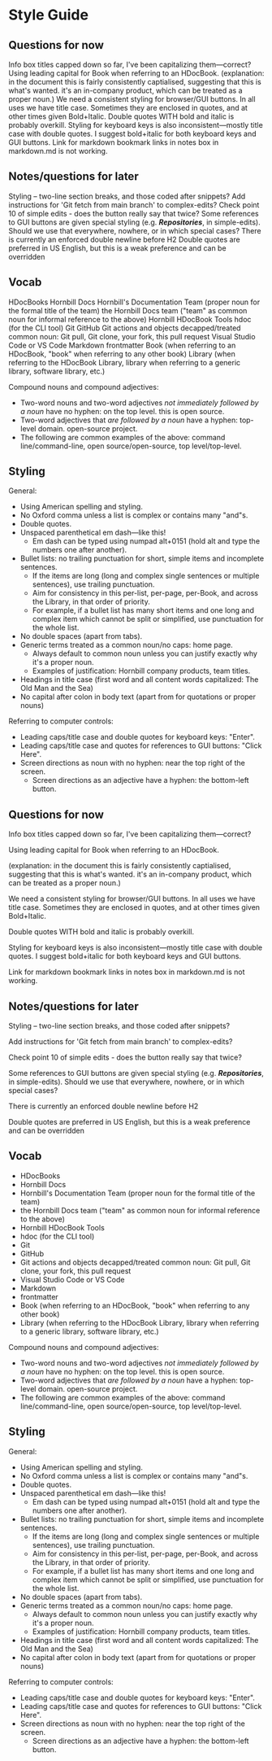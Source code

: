 # Style Guide

## Questions for now

Info box titles capped down so far, I've been capitalizing them—correct?
Using leading capital for Book when referring to an HDocBook.
(explanation: in the document this is fairly consistently captialised, suggesting that this is what's wanted. it's an in-company product, which can be treated as a proper noun.)
We need a consistent styling for browser/GUI buttons. In all uses we have title case. Sometimes they are enclosed in quotes, and at other times given Bold+Italic. Double quotes WITH bold and italic is probably overkill.
Styling for keyboard keys is also inconsistent—mostly title case with double quotes. I suggest bold+italic for both keyboard keys and GUI buttons.
Link for markdown bookmark links in notes box in markdown.md is not working.

## Notes/questions for later

Styling – two-line section breaks, and those coded after snippets?
Add instructions for 'Git fetch from main branch' to complex-edits?
Check point 10 of simple edits - does the button really say that twice?
Some references to GUI buttons are given special styling (e.g. ***Repositories***, in simple-edits). Should we use that everywhere, nowhere, or in which special cases? 
There is currently an enforced double newline before H2
Double quotes are preferred in US English, but this is a weak preference and can be overridden

## Vocab

HDocBooks
Hornbill Docs
Hornbill's Documentation Team (proper noun for the formal title of the team)
the Hornbill Docs team ("team" as common noun for informal reference to the above)
Hornbill HDocBook Tools
hdoc (for the CLI tool)
Git
GitHub
Git actions and objects decapped/treated common noun: Git pull, Git clone, your fork, this pull request
Visual Studio Code or VS Code
Markdown
frontmatter
Book (when referring to an HDocBook, "book" when referring to any other book)
Library (when referring to the HDocBook Library, library when referring to a generic library, software library, etc.)

Compound nouns and compound adjectives:
- Two-word nouns and two-word adjectives *not immediately followed by a noun* have no hyphen: on the top level. this is open source.
- Two-word adjectives that *are followed by a noun* have a hyphen: top-level domain. open-source project.
- The following are common examples of the above: command line/command-line, open source/open-source, top level/top-level.


## Styling

General:
- Using American spelling and styling.
- No Oxford comma unless a list is complex or contains many "and"s. 
- Double quotes.
- Unspaced parenthetical em dash—like this!
    - Em dash can be typed using numpad alt+0151 (hold alt and type the numbers one after another).
- Bullet lists: no trailing punctuation for short, simple items and incomplete sentences.
    - If the items are long (long and complex single sentences or multiple sentences), use trailing punctuation.
    - Aim for consistency in this per-list, per-page, per-Book, and across the Library, in that order of priority.
    - For example, if a bullet list has many short items and one long and complex item which cannot be split or simplified, use punctuation for the whole list.
- No double spaces (apart from tabs).
- Generic terms treated as a common noun/no caps: home page.
    - Always default to common noun unless you can justify exactly why it's a proper noun.
    - Examples of justification: Hornbill company products, team titles.
- Headings in title case (first word and all content words capitalized: The Old Man and the Sea)
- No capital after colon in body text (apart from for quotations or proper nouns)

Referring to computer controls:
- Leading caps/title case and double quotes for keyboard keys: "Enter".
- Leading caps/title case and quotes for references to GUI buttons: "Click Here".
- Screen directions as noun with no hyphen: near the top right of the screen.
    - Screen directions as an adjective have a hyphen: the bottom-left button.


## Questions for now

Info box titles capped down so far, I've been capitalizing them—correct?

Using leading capital for Book when referring to an HDocBook.

(explanation: in the document this is fairly consistently captialised, suggesting that this is what's wanted. it's an in-company product, which can be treated as a proper noun.)

We need a consistent styling for browser/GUI buttons. In all uses we have title case. Sometimes they are enclosed in quotes, and at other times given Bold+Italic.

Double quotes WITH bold and italic is probably overkill.

Styling for keyboard keys is also inconsistent—mostly title case with double quotes. I suggest bold+italic for both keyboard keys and GUI buttons.

Link for markdown bookmark links in notes box in markdown.md is not working.

## Notes/questions for later

Styling – two-line section breaks, and those coded after snippets?

Add instructions for 'Git fetch from main branch' to complex-edits?

Check point 10 of simple edits - does the button really say that twice?

Some references to GUI buttons are given special styling (e.g. ***Repositories***, in simple-edits). Should we use that everywhere, nowhere, or in which special cases?

There is currently an enforced double newline before H2

Double quotes are preferred in US English, but this is a weak preference and can be overridden

## Vocab

- HDocBooks
- Hornbill Docs
- Hornbill's Documentation Team (proper noun for the formal title of the team)
- the Hornbill Docs team ("team" as common noun for informal reference to the above)
- Hornbill HDocBook Tools
- hdoc (for the CLI tool)
- Git
- GitHub
- Git actions and objects decapped/treated common noun: Git pull, Git clone, your fork, this pull request
- Visual Studio Code or VS Code
- Markdown
- frontmatter
- Book (when referring to an HDocBook, "book" when referring to any other book)
- Library (when referring to the HDocBook Library, library when referring to a generic library, software library, etc.)

Compound nouns and compound adjectives:
- Two-word nouns and two-word adjectives *not immediately followed by a noun* have no hyphen: on the top level. this is open source.
- Two-word adjectives that *are followed by a noun* have a hyphen: top-level domain. open-source project.
- The following are common examples of the above: command line/command-line, open source/open-source, top level/top-level.


## Styling

General:
- Using American spelling and styling.
- No Oxford comma unless a list is complex or contains many "and"s. 
- Double quotes.
- Unspaced parenthetical em dash—like this!
    - Em dash can be typed using numpad alt+0151 (hold alt and type the numbers one after another).
- Bullet lists: no trailing punctuation for short, simple items and incomplete sentences.
    - If the items are long (long and complex single sentences or multiple sentences), use trailing punctuation.
    - Aim for consistency in this per-list, per-page, per-Book, and across the Library, in that order of priority.
    - For example, if a bullet list has many short items and one long and complex item which cannot be split or simplified, use punctuation for the whole list.
- No double spaces (apart from tabs).
- Generic terms treated as a common noun/no caps: home page.
    - Always default to common noun unless you can justify exactly why it's a proper noun.
    - Examples of justification: Hornbill company products, team titles.
- Headings in title case (first word and all content words capitalized: The Old Man and the Sea)
- No capital after colon in body text (apart from for quotations or proper nouns)

Referring to computer controls:
- Leading caps/title case and double quotes for keyboard keys: "Enter".
- Leading caps/title case and quotes for references to GUI buttons: "Click Here".
- Screen directions as noun with no hyphen: near the top right of the screen.
    - Screen directions as an adjective have a hyphen: the bottom-left button.

